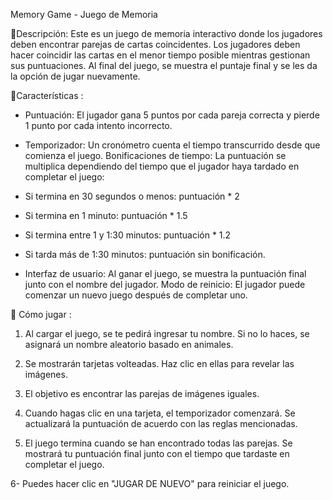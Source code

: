 Memory Game - Juego de Memoria

🦑Descripción:
Este es un juego de memoria interactivo donde los jugadores deben encontrar parejas de cartas coincidentes.  Los jugadores deben hacer coincidir las cartas en el menor tiempo posible mientras gestionan sus puntuaciones. Al final del juego, se muestra el puntaje final y se les da la opción de jugar nuevamente.

🦑Características :
- Puntuación: El jugador gana 5 puntos por cada pareja correcta y pierde 1 punto por cada intento incorrecto.

- Temporizador: Un cronómetro cuenta el tiempo transcurrido desde que comienza el juego.
Bonificaciones de tiempo: La puntuación se multiplica dependiendo del tiempo que el jugador haya tardado en completar el juego:
 - Si termina en 30 segundos o menos: puntuación * 2
 - Si termina en 1 minuto: puntuación * 1.5
 - Si termina entre 1 y 1:30 minutos: puntuación * 1.2
 - Si tarda más de 1:30 minutos: puntuación sin bonificación.

- Interfaz de usuario: Al ganar el juego, se muestra la puntuación final junto con el nombre del jugador.
Modo de reinicio: El jugador puede comenzar un nuevo juego después de completar uno.


🦑 Cómo jugar :
1. Al cargar el juego, se te pedirá ingresar tu nombre. Si no lo haces, se asignará un nombre aleatorio basado en animales.

2. Se mostrarán tarjetas volteadas. Haz clic en ellas para revelar las imágenes.

3. El objetivo es encontrar las parejas de imágenes iguales.

4. Cuando hagas clic en una tarjeta, el temporizador comenzará. Se actualizará la puntuación de acuerdo con las reglas mencionadas.

5. El juego termina cuando se han encontrado todas las parejas. Se mostrará tu puntuación final junto con el tiempo que tardaste en completar el juego.

6- Puedes hacer clic en "JUGAR DE NUEVO" para reiniciar el juego.
